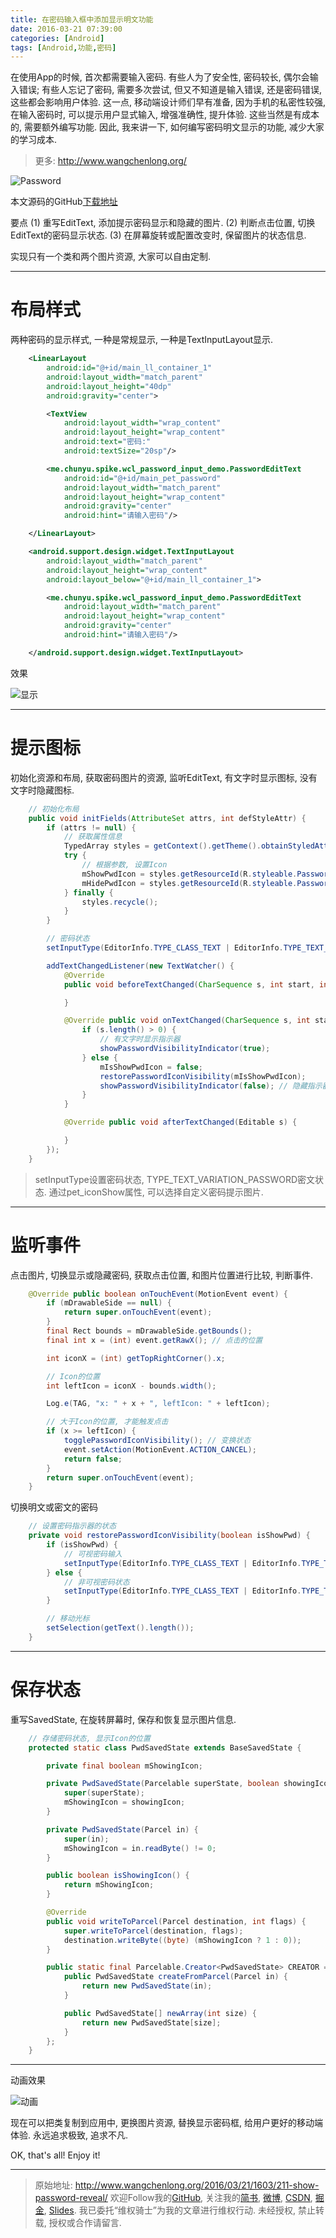 ```yaml
---
title: 在密码输入框中添加显示明文功能
date: 2016-03-21 07:39:00
categories: [Android]
tags: [Android,功能,密码]
---
```


在使用App的时候, 首次都需要输入密码. 有些人为了安全性, 密码较长, 偶尔会输入错误; 有些人忘记了密码, 需要多次尝试, 但又不知道是输入错误, 还是密码错误, 这些都会影响用户体验. 这一点, 移动端设计师们早有准备, 因为手机的私密性较强, 在输入密码时, 可以提示用户显式输入, 增强准确性, 提升体验. 这些当然是有成本的, 需要额外编写功能. 因此, 我来讲一下, 如何编写密码明文显示的功能, 减少大家的学习成本.

<!-- more -->
> 更多: http://www.wangchenlong.org/

![Password](211-show-password-reveal/password-logo.png)

本文源码的GitHub[下载地址](https://github.com/SpikeKing/wcl-password-input-demo)

要点
(1) 重写EditText, 添加提示密码显示和隐藏的图片.
(2) 判断点击位置, 切换EditText的密码显示状态.
(3) 在屏幕旋转或配置改变时, 保留图片的状态信息.

实现只有一个类和两个图片资源, 大家可以自由定制.

---

# 布局样式

两种密码的显示样式, 一种是常规显示, 一种是TextInputLayout显示.
```xml
    <LinearLayout
        android:id="@+id/main_ll_container_1"
        android:layout_width="match_parent"
        android:layout_height="40dp"
        android:gravity="center">

        <TextView
            android:layout_width="wrap_content"
            android:layout_height="wrap_content"
            android:text="密码:"
            android:textSize="20sp"/>

        <me.chunyu.spike.wcl_password_input_demo.PasswordEditText
            android:id="@+id/main_pet_password"
            android:layout_width="match_parent"
            android:layout_height="wrap_content"
            android:gravity="center"
            android:hint="请输入密码"/>

    </LinearLayout>

    <android.support.design.widget.TextInputLayout
        android:layout_width="match_parent"
        android:layout_height="wrap_content"
        android:layout_below="@+id/main_ll_container_1">

        <me.chunyu.spike.wcl_password_input_demo.PasswordEditText
            android:layout_width="match_parent"
            android:layout_height="wrap_content"
            android:gravity="center"
            android:hint="请输入密码"/>

    </android.support.design.widget.TextInputLayout>
```

效果

![显示](211-show-password-reveal/password-input.png)

---

# 提示图标

初始化资源和布局, 获取密码图片的资源, 监听EditText, 有文字时显示图标, 没有文字时隐藏图标.
```java
    // 初始化布局
    public void initFields(AttributeSet attrs, int defStyleAttr) {
        if (attrs != null) {
            // 获取属性信息
            TypedArray styles = getContext().getTheme().obtainStyledAttributes(attrs, R.styleable.PasswordEditText, defStyleAttr, 0);
            try {
                // 根据参数, 设置Icon
                mShowPwdIcon = styles.getResourceId(R.styleable.PasswordEditText_pet_iconShow, mShowPwdIcon);
                mHidePwdIcon = styles.getResourceId(R.styleable.PasswordEditText_pet_iconHide, mHidePwdIcon);
            } finally {
                styles.recycle();
            }
        }

        // 密码状态
        setInputType(EditorInfo.TYPE_CLASS_TEXT | EditorInfo.TYPE_TEXT_VARIATION_PASSWORD);

        addTextChangedListener(new TextWatcher() {
            @Override
            public void beforeTextChanged(CharSequence s, int start, int count, int after) {

            }

            @Override public void onTextChanged(CharSequence s, int start, int before, int count) {
                if (s.length() > 0) {
                    // 有文字时显示指示器
                    showPasswordVisibilityIndicator(true);
                } else {
                    mIsShowPwdIcon = false;
                    restorePasswordIconVisibility(mIsShowPwdIcon);
                    showPasswordVisibilityIndicator(false); // 隐藏指示器
                }
            }

            @Override public void afterTextChanged(Editable s) {

            }
        });
    }
```

> setInputType设置密码状态, TYPE_TEXT_VARIATION_PASSWORD密文状态.
> 通过pet_iconShow属性, 可以选择自定义密码提示图片.

---

# 监听事件

点击图片, 切换显示或隐藏密码, 获取点击位置, 和图片位置进行比较, 判断事件.
```java
    @Override public boolean onTouchEvent(MotionEvent event) {
        if (mDrawableSide == null) {
            return super.onTouchEvent(event);
        }
        final Rect bounds = mDrawableSide.getBounds();
        final int x = (int) event.getRawX(); // 点击的位置

        int iconX = (int) getTopRightCorner().x;

        // Icon的位置
        int leftIcon = iconX - bounds.width();

        Log.e(TAG, "x: " + x + ", leftIcon: " + leftIcon);

        // 大于Icon的位置, 才能触发点击
        if (x >= leftIcon) {
            togglePasswordIconVisibility(); // 变换状态
            event.setAction(MotionEvent.ACTION_CANCEL);
            return false;
        }
        return super.onTouchEvent(event);
    }
```

切换明文或密文的密码
```java
    // 设置密码指示器的状态
    private void restorePasswordIconVisibility(boolean isShowPwd) {
        if (isShowPwd) {
            // 可视密码输入
            setInputType(EditorInfo.TYPE_CLASS_TEXT | EditorInfo.TYPE_TEXT_VARIATION_VISIBLE_PASSWORD);
        } else {
            // 非可视密码状态
            setInputType(EditorInfo.TYPE_CLASS_TEXT | EditorInfo.TYPE_TEXT_VARIATION_PASSWORD);
        }

        // 移动光标
        setSelection(getText().length());
    }
```
---

# 保存状态

重写SavedState, 在旋转屏幕时, 保存和恢复显示图片信息. 
```java
    // 存储密码状态, 显示Icon的位置
    protected static class PwdSavedState extends BaseSavedState {

        private final boolean mShowingIcon;

        private PwdSavedState(Parcelable superState, boolean showingIcon) {
            super(superState);
            mShowingIcon = showingIcon;
        }

        private PwdSavedState(Parcel in) {
            super(in);
            mShowingIcon = in.readByte() != 0;
        }

        public boolean isShowingIcon() {
            return mShowingIcon;
        }

        @Override
        public void writeToParcel(Parcel destination, int flags) {
            super.writeToParcel(destination, flags);
            destination.writeByte((byte) (mShowingIcon ? 1 : 0));
        }

        public static final Parcelable.Creator<PwdSavedState> CREATOR = new Creator<PwdSavedState>() {
            public PwdSavedState createFromParcel(Parcel in) {
                return new PwdSavedState(in);
            }

            public PwdSavedState[] newArray(int size) {
                return new PwdSavedState[size];
            }
        };
    }
```

---

动画效果

![动画](211-show-password-reveal/password-anim.png)

现在可以把类复制到应用中, 更换图片资源, 替换显示密码框, 给用户更好的移动端体验. 永远追求极致, 追求不凡.

OK, that's all! Enjoy it!

---

> 原始地址: 
> http://www.wangchenlong.org/2016/03/21/1603/211-show-password-reveal/
> 欢迎Follow我的[GitHub](https://github.com/SpikeKing), 关注我的[简书](http://www.jianshu.com/users/e2b4dd6d3eb4/latest_articles), [微博](http://weibo.com/u/2852941392), [CSDN](http://blog.csdn.net/caroline_wendy), [掘金](http://gold.xitu.io/#/user/56de98c2f3609a005442ec58), [Slides](https://slides.com/spikeking). 
> 我已委托“维权骑士”为我的文章进行维权行动. 未经授权, 禁止转载, 授权或合作请留言.

